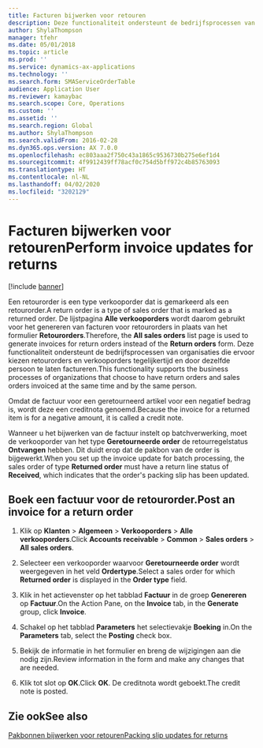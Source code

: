 ```yaml
---
title: Facturen bijwerken voor retouren
description: Deze functionaliteit ondersteunt de bedrijfsprocessen van organisaties die ervoor kiezen retourorders en verkooporders tegelijkertijd en door dezelfde persoon te laten factureren.
author: ShylaThompson
manager: tfehr
ms.date: 05/01/2018
ms.topic: article
ms.prod: ''
ms.service: dynamics-ax-applications
ms.technology: ''
ms.search.form: SMAServiceOrderTable
audience: Application User
ms.reviewer: kamaybac
ms.search.scope: Core, Operations
ms.custom: ''
ms.assetid: ''
ms.search.region: Global
ms.author: ShylaThompson
ms.search.validFrom: 2016-02-28
ms.dyn365.ops.version: AX 7.0.0
ms.openlocfilehash: ec803aaa2f750c43a1865c9536730b275e6ef1d4
ms.sourcegitcommit: 4f9912439ff78acf0c754d5bff972c4b85763093
ms.translationtype: HT
ms.contentlocale: nl-NL
ms.lasthandoff: 04/02/2020
ms.locfileid: "3202129"
---
```

# <a name="perform-invoice-updates-for-returns"></a><span data-ttu-id="1eded-103">Facturen bijwerken voor retouren</span><span class="sxs-lookup"><span data-stu-id="1eded-103">Perform invoice updates for returns</span></span> 

[!include [banner](../includes/banner.md)]


<span data-ttu-id="1eded-104">Een retourorder is een type verkooporder dat is gemarkeerd als een retourorder.</span><span class="sxs-lookup"><span data-stu-id="1eded-104">A return order is a type of sales order that is marked as a returned order.</span></span> <span data-ttu-id="1eded-105">De lijstpagina **Alle verkooporders** wordt daarom gebruikt voor het genereren van facturen voor retourorders in plaats van het formulier **Retourorders**.</span><span class="sxs-lookup"><span data-stu-id="1eded-105">Therefore, the **All sales orders** list page is used to generate invoices for return orders instead of the **Return orders** form.</span></span> <span data-ttu-id="1eded-106">Deze functionaliteit ondersteunt de bedrijfsprocessen van organisaties die ervoor kiezen retourorders en verkooporders tegelijkertijd en door dezelfde persoon te laten factureren.</span><span class="sxs-lookup"><span data-stu-id="1eded-106">This functionality supports the business processes of organizations that choose to have return orders and sales orders invoiced at the same time and by the same person.</span></span>

<span data-ttu-id="1eded-107">Omdat de factuur voor een geretourneerd artikel voor een negatief bedrag is, wordt deze een creditnota genoemd.</span><span class="sxs-lookup"><span data-stu-id="1eded-107">Because the invoice for a returned item is for a negative amount, it is called a credit note.</span></span>

<span data-ttu-id="1eded-108">Wanneer u het bijwerken van de factuur instelt op batchverwerking, moet de verkooporder van het type **Geretourneerde order** de retourregelstatus **Ontvangen** hebben. Dit duidt erop dat de pakbon van de order is bijgewerkt.</span><span class="sxs-lookup"><span data-stu-id="1eded-108">When you set up the invoice update for batch processing, the sales order of type **Returned order** must have a return line status of **Received**, which indicates that the order's packing slip has been updated.</span></span>

## <a name="post-an-invoice-for-a-return-order"></a><span data-ttu-id="1eded-109">Boek een factuur voor de retourorder.</span><span class="sxs-lookup"><span data-stu-id="1eded-109">Post an invoice for a return order</span></span>

1.  <span data-ttu-id="1eded-110">Klik op **Klanten** \> **Algemeen** \> **Verkooporders** \> **Alle verkooporders**.</span><span class="sxs-lookup"><span data-stu-id="1eded-110">Click **Accounts receivable** \> **Common** \> **Sales orders** \> **All sales orders**.</span></span>

2.  <span data-ttu-id="1eded-111">Selecteer een verkooporder waarvoor **Geretourneerde order** wordt weergegeven in het veld **Ordertype**.</span><span class="sxs-lookup"><span data-stu-id="1eded-111">Select a sales order for which **Returned order** is displayed in the **Order type** field.</span></span>

3.  <span data-ttu-id="1eded-112">Klik in het actievenster op het tabblad **Factuur** in de groep **Genereren** op **Factuur**.</span><span class="sxs-lookup"><span data-stu-id="1eded-112">On the Action Pane, on the **Invoice** tab, in the **Generate** group, click **Invoice**.</span></span>

4.  <span data-ttu-id="1eded-113">Schakel op het tabblad **Parameters** het selectievakje **Boeking** in.</span><span class="sxs-lookup"><span data-stu-id="1eded-113">On the **Parameters** tab, select the **Posting** check box.</span></span>

5.  <span data-ttu-id="1eded-114">Bekijk de informatie in het formulier en breng de wijzigingen aan die nodig zijn.</span><span class="sxs-lookup"><span data-stu-id="1eded-114">Review information in the form and make any changes that are needed.</span></span>

6.  <span data-ttu-id="1eded-115">Klik tot slot op **OK**.</span><span class="sxs-lookup"><span data-stu-id="1eded-115">Click **OK**.</span></span> <span data-ttu-id="1eded-116">De creditnota wordt geboekt.</span><span class="sxs-lookup"><span data-stu-id="1eded-116">The credit note is posted.</span></span>

## <a name="see-also"></a><span data-ttu-id="1eded-117">Zie ook</span><span class="sxs-lookup"><span data-stu-id="1eded-117">See also</span></span>

[<span data-ttu-id="1eded-118">Pakbonnen bijwerken voor retouren</span><span class="sxs-lookup"><span data-stu-id="1eded-118">Packing slip updates for returns</span></span>](packing-slip-updates-returns.md)

  


